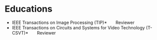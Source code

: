 # Educations
- IEEE Transactions on Image Processing (TIP)*&emsp;&emsp;Reviewer  
- IEEE Transactions on Circuits and Systems for Video Technology (T-CSVT)*&emsp;&emsp;Reviewer
